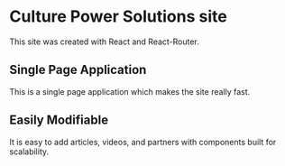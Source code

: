 # Culture Power Solutions site

This site was created with React and React-Router.

## Single Page Application

This is a single page application which makes the site really fast.

## Easily Modifiable

It is easy to add articles, videos, and partners with components built for scalability.
